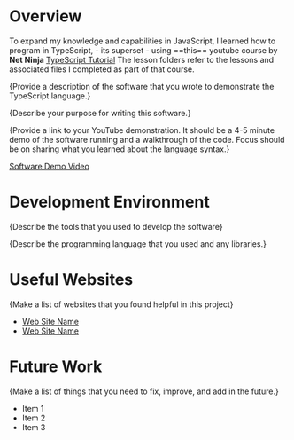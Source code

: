 # Overview

To expand my knowledge and capabilities in JavaScript, I learned how to program in TypeScript, - its superset - using ==this== youtube course by **Net Ninja** [TypeScript Tutorial](https://www.youtube.com/playlist?list=PL4cUxeGkcC9gUgr39Q_yD6v-bSyMwKPUI) The lesson folders refer to the lessons and associated files I completed as part of that course.

{Provide a description of the software that you wrote to demonstrate the TypeScript language.}

{Describe your purpose for writing this software.}

{Provide a link to your YouTube demonstration. It should be a 4-5 minute demo of the software running and a walkthrough of the code. Focus should be on sharing what you learned about the language syntax.}

[Software Demo Video](http://youtube.link.goes.here)

# Development Environment

{Describe the tools that you used to develop the software}

{Describe the programming language that you used and any libraries.}

# Useful Websites

{Make a list of websites that you found helpful in this project}

- [Web Site Name](http://url.link.goes.here)
- [Web Site Name](http://url.link.goes.here)

# Future Work

{Make a list of things that you need to fix, improve, and add in the future.}

- Item 1
- Item 2
- Item 3
